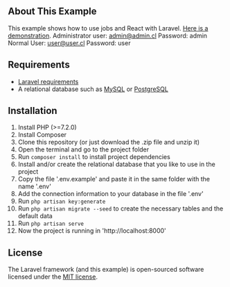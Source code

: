 ## About This Example

This example shows how to use jobs and React with Laravel.
[Here is a demonstration](https://laravel-react-example.swarm.cl).
Administrator user: admin@admin.cl
Password: admin
Normal User: user@user.cl
Password: user

## Requirements

* [Laravel requirements](https://laravel.com/docs/7.x#server-requirements)
* A relational database such as [MySQL](https://www.mysql.com/) or [PostgreSQL](https://www.postgresql.org/)

## Installation

1. Install PHP (>=7.2.0)
2. Install Composer
3. Clone this repository (or just download the .zip file and unzip it)
4. Open the terminal and go to the project folder
5. Run `composer install` to install project dependencies
6. Install and/or create the relational database that you like to use in the project
9. Copy the file '.env.example' and paste it in the same folder with the name '.env'
10. Add the connection information to your database in the file '.env'
11. Run `php artisan key:generate`
13. Run `php artisan migrate --seed` to create the necessary tables and the default data
14. Run `php artisan serve`
15. Now the project is running in 'http://localhost:8000'

## License

The Laravel framework (and this example) is open-sourced software licensed under the [MIT license](https://opensource.org/licenses/MIT).
